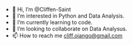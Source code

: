 - 👋 Hi, I’m @Cliffen-Saint
- 👀 I’m interested in Python and Data Analysis.
- 🌱 I’m currently learning to code.
- 💞️ I’m looking to collaborate on Data Analysus.
- 📫 How to reach me cliff.ojango@gmail.com

<!---
Cliffen-Saint/Cliffen-Saint is a ✨ special ✨ repository because its `README.md` (this file) appears on your GitHub profile.
You can click the Preview link to take a look at your changes.
--->
